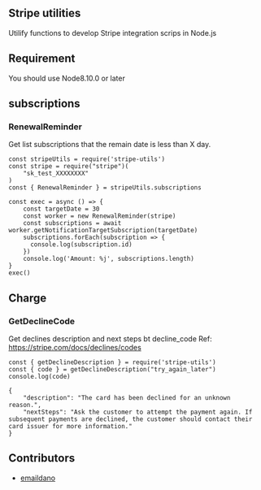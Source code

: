 ## Stripe utilities

Utilify functions to develop Stripe integration scrips in Node.js

## Requirement
You should use Node8.10.0 or later

## subscriptions

### RenewalReminder

Get list subscriptions that the remain date is less than X day.

```
const stripeUtils = require('stripe-utils')
const stripe = require("stripe")(
    "sk_test_XXXXXXXX"
)
const { RenewalReminder } = stripeUtils.subscriptions

const exec = async () => {
    const targetDate = 30
    const worker = new RenewalReminder(stripe)
    const subscriptions = await worker.getNotificationTargetSubscription(targetDate)
    subscriptions.forEach(subscription => {
      console.log(subscription.id)
    })
    console.log('Amount: %j', subscriptions.length)
}
exec()
```

## Charge

### GetDeclineCode
Get declines description and next steps bt decline_code
Ref: https://stripe.com/docs/declines/codes

```
const { getDeclineDescription } = require('stripe-utils')
const { code } = getDeclineDescription("try_again_later")
console.log(code)

{
    "description": "The card has been declined for an unknown reason.", 
    "nextSteps": "Ask the customer to attempt the payment again. If subsequent payments are declined, the customer should contact their card issuer for more information."
}
```

## Contributors

- [emaildano](https://github.com/emaildano)